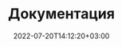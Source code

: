 ---
title: "Документация"
date: 2022-07-20T14:12:20+03:00
draft: false
description: "Документация"
---
